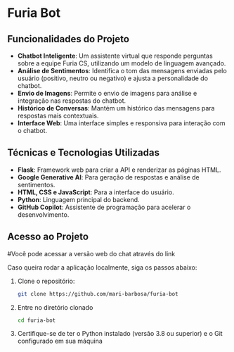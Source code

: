 # Furia Bot

## Funcionalidades do Projeto

- **Chatbot Inteligente**: Um assistente virtual que responde perguntas sobre a equipe Furia CS, utilizando um modelo de linguagem avançado.
- **Análise de Sentimentos**: Identifica o tom das mensagens enviadas pelo usuário (positivo, neutro ou negativo) e ajusta a personalidade do chatbot.
- **Envio de Imagens**: Permite o envio de imagens para análise e integração nas respostas do chatbot.
- **Histórico de Conversas**: Mantém um histórico das mensagens para respostas mais contextuais.
- **Interface Web**: Uma interface simples e responsiva para interação com o chatbot.

## Técnicas e Tecnologias Utilizadas

- **Flask**: Framework web para criar a API e renderizar as páginas HTML.
- **Google Generative AI**: Para geração de respostas e análise de sentimentos.
- **HTML, CSS e JavaScript**: Para a interface do usuário.
- **Python**: Linguagem principal do backend.
- **GitHub Copilot**: Assistente de programação para acelerar o desenvolvimento.

## Acesso ao Projeto

#Você pode acessar a versão web do chat através do link 

Caso queira rodar a aplicação localmente, siga os passos abaixo:

1. Clone o repositório:
   ```bash
   git clone https://github.com/mari-barbosa/furia-bot

2. Entre no diretório clonado
    ```bash
    cd furia-bot

3. Certifique-se de ter o Python instalado (versão 3.8 ou superior) e o Git configurado em sua máquina